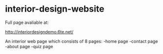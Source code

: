 # interior-design-website

Full page avaliable at: 

http://interiordesigndemo.6te.net/

An interior web page which consists of 8 pages: 
                   -home page
                   -contact page
                   -about page
                   -quiz page
                   
              
